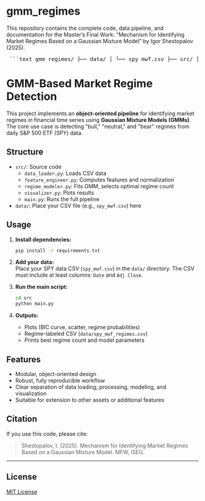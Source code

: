 # gmm_regimes
This repository contains the complete code, data pipeline, and documentation for the Master’s Final Work: “Mechanism for Identifying Market Regimes Based on a Gaussian Mixture Model” by Igor Shestopalov (2025).

<pre> ```text gmm_regimes/ ├── data/ │ └── spy_mwf.csv ├── src/ │ ├── data_loader.py │ ├── feature_engineer.py │ ├── regime_modeler.py │ ├── visualizer.py │ └── main.py ├── requirements.txt └── README.md ``` </pre>


# GMM-Based Market Regime Detection

This project implements an **object-oriented pipeline** for identifying market regimes in financial time series using **Gaussian Mixture Models (GMMs)**. The core use case is detecting "bull," "neutral," and "bear" regimes from daily S&P 500 ETF (SPY) data.

## Structure

- `src/`: Source code
    - `data_loader.py`: Loads CSV data
    - `feature_engineer.py`: Computes features and normalization
    - `regime_modeler.py`: Fits GMM, selects optimal regime count
    - `visualizer.py`: Plots results
    - `main.py`: Runs the full pipeline
- `data/`: Place your CSV file (e.g., `spy_mwf.csv`) here

## Usage

1. **Install dependencies:**
    ```bash
    pip install -r requirements.txt
    ```
2. **Add your data:**  
   Place your SPY data CSV (`spy_mwf.csv`) in the `data/` directory. The CSV must include at least columns: `Date` and `Adj Close`.

3. **Run the main script:**
    ```bash
    cd src
    python main.py
    ```

4. **Outputs:**
    - Plots (BIC curve, scatter, regime probabilities)
    - Regime-labeled CSV (`data/spy_mwf_regimes.csv`)
    - Prints best regime count and model parameters

## Features

- Modular, object-oriented design
- Robust, fully reproducible workflow
- Clear separation of data loading, processing, modeling, and visualization
- Suitable for extension to other assets or additional features

## Citation

If you use this code, please cite:

> Shestopalov, I. (2025). Mechanism for Identifying Market Regimes Based on a Gaussian Mixture Model. MFW, ISEG.

---

## License

[MIT License](LICENSE)

